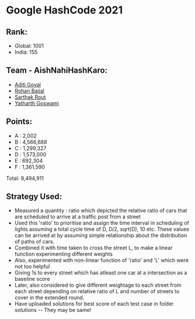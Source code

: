 # Google HashCode 2021

## Rank:
- Global: 1001
- India: 155

## Team - AishNahiHashKaro:
- [Aditi Goyal](https://www.linkedin.com/in/aditi-goyal-8934641b4/)
- [Rohan Baijal](https://github.com/rohanblueboybaijal)
- [Sarthak Rout](https://github.com/SarthakRout)
- [Yatharth Goswami](https://github.com/yatharth0610)

## Points:
- A : 2,002
- B : 4,566,688
- C : 1,299,327
- D : 1,573,000
- E : 692,304
- F : 1,361,590

Total: 9,494,911

## Strategy Used:
- Measured a quantity : ratio which depicted the relative ratio of cars that are scheduled to arrive at a traffic post from a street
- Used this 'ratio' to prioritise and assign the time interval in scheduling of lights assuming a total cycle time of D, D/2, sqrt(D), 10 etc. These values can be arrived at by assuming simple relationship about the distribution of paths of cars.
- Combined it with time taken to cross the street L, to make a linear function experimenting different weights
- Also, experimented with non-linear function of 'ratio' and 'L' which were not too helpful
- Giving 1s to every street which has atleast one car at a intersection as a baseline score
- Later, also considered to give different weightage to each street from each street depending on relative ratio of L and number of streets to cover in the extended round.
- Have uploaded solutions for best score of each test case in folder solutions -- They may be same!
